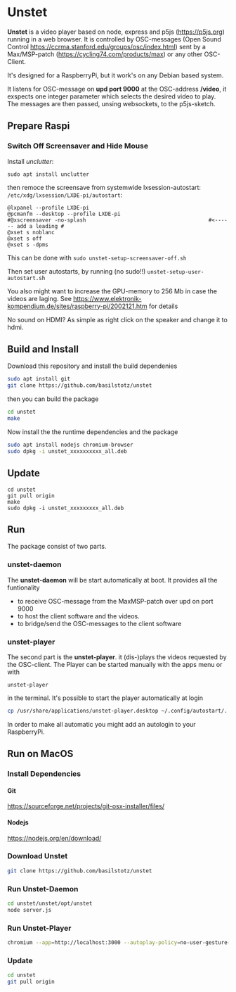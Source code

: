 # Unstet

**Unstet** is a video player based on node, express and p5js (https://p5js.org) running in a web browser. It is controlled by OSC-messages (Open Sound Control https://ccrma.stanford.edu/groups/osc/index.html) sent by a Max/MSP-patch (https://cycling74.com/products/max) or any other OSC-Client.

It's designed for a RaspberryPi, but it work's on any Debian based system.

It listens for OSC-message on **upd port 9000** at the OSC-address **/video**, it exspects one integer parameter which selects the desired video to play. The messages are then passed, unsing websockets, to the p5js-sketch.

## Prepare Raspi
### Switch Off Screensaver and Hide Mouse

Install *unclutter*:
```
sudo apt install unclutter
```
then remoce the screensave from systemwide lxsession-autostart: `/etc/xdg/lxsession/LXDE-pi/autostart`:
```
@lxpanel --profile LXDE-pi
@pcmanfm --desktop --profile LXDE-pi
#@xscreensaver -no-splash                                       #<------ add a leading #
@xset s noblanc
@xset s off
@xset s -dpms
```
This can be done with ```sudo unstet-setup-screensaver-off.sh```


Then set user autostarts, by running (no sudo!!) ```unstet-setup-user-autostart.sh```




You also might want to increase the GPU-memory to 256 Mb in case the videos are laging. See 
https://www.elektronik-kompendium.de/sites/raspberry-pi/2002121.htm for details

No sound on HDMI? As simple as right click on the speaker and change it to hdmi. 


## Build and Install
Download this repository and install the build dependenies

```bash
sudo apt install git 
git clone https://github.com/basilstotz/unstet
```

then you can build the package

```bash
cd unstet
make
```
Now install the the runtime dependencies and the package
```bash
sudo apt install nodejs chromium-browser
sudo dpkg -i unstet_xxxxxxxxxx_all.deb
```

## Update

```
cd unstet
git pull origin
make
sudo dpkg -i unstet_xxxxxxxxx_all.deb
```

## Run

The package consist of two parts. 

### unstet-daemon

The **unstet-daemon** will be start automatically at boot. It provides all the funtionality 
- to receive OSC-message from the MaxMSP-patch over upd on port 9000
- to host the client software and the videos.
- to bridge/send the OSC-messages to the client software

### unstet-player

The second part is the **unstet-player**. it (dis-)plays the videos requested by the OSC-client. The Player can be started manually with the apps menu or with

```
unstet-player
```
in the terminal. It's possible to start the player automatically at login

```bash
cp /usr/share/applications/unstet-player.desktop ~/.config/autostart/.
```
In order to make all automatic you might add an autologin to your RaspberryPi.


## Run on MacOS

### Install Dependencies

#### Git

https://sourceforge.net/projects/git-osx-installer/files/

#### Nodejs

https://nodejs.org/en/download/

### Download Unstet

```bash
git clone https://github.com/basilstotz/unstet
```
### Run Unstet-Daemon

```bash
cd unstet/unstet/opt/unstet
node server.js
```

### Run Unstet-Player

```bash
chromium --app=http://localhost:3000 --autoplay-policy=no-user-gesture-required --start-fullscreen
```

### Update

```bash
cd unstet
git pull origin
```


